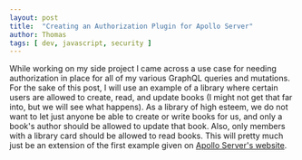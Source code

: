 ```yaml
---
layout: post
title:  "Creating an Authorization Plugin for Apollo Server"
author: Thomas
tags: [ dev, javascript, security ]
---
```

While working on my side project I came across a use case for needing authorization in place for all of my various GraphQL queries and mutations. For the sake of this post, I will use an example of a library where certain users are allowed to create, read, and update books (I might not get that far into, but we will see what happens). As a library of high esteem, we do not want to let just anyone be able to create or write books for us, and only a book's author should be allowed to update that book. Also, only members with a library card should be allowed to read books. This will pretty much just be an extension of the first example given on [Apollo Server's website](https://www.apollographql.com/docs/apollo-server/getting-started/).


